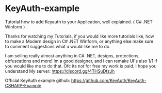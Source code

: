 # KeyAuth-example
Tutorial how to add Keyauth to your Application, well explained. ( C# .NET Winform )

Thanks for watching my Tutorials, if you would like more tutorials like, how to make a Modern design in C# .NET Winform, or anything else make sure to comment suggestions what u would like me to do.

I am selling really almost anything in C# .NET, designs, protections, obfuscations and more! Im a good designer, and i can remake UI's also 1/1 if you would like me to do that. Ofc its not for free my work is paid. I hope you understand
My server: https://discord.gg/4THSuDtzJh

Official KeyAuth example github: https://github.com/KeyAuth/KeyAuth-CSHARP-Example
